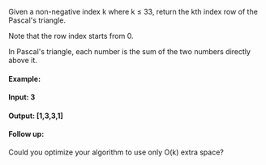 Given a non-negative index k where k ≤ 33, return the kth index row of the Pascal's triangle.

Note that the row index starts from 0.


In Pascal's triangle, each number is the sum of the two numbers directly above it.

#### Example:

#### Input: 3
#### Output: [1,3,3,1]
#### Follow up:

Could you optimize your algorithm to use only O(k) extra space?
